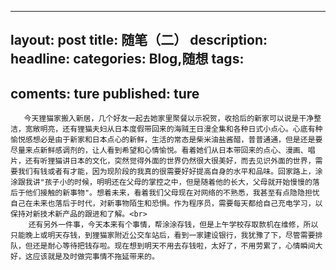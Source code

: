 
---
layout: post
title: 随笔（二）
description:
headline:
categories: Blog,随想
tags:
  -
coments: ture
published: ture
--- 

       今天狸猫家搬入新居，几个好友一起去她家里聚餐以示祝贺，收拾后的新家可以说是干净整洁，宽敞明亮，还有狸猫夫妇从日本度假带回来的海贼王日漫全集和各种日式小点心。心底有种愉悦感想必是由于新家和日本点心的新鲜，生活的常态是柴米油盐酱醋，普普通通，但是还是要尽量来点新鲜感调剂的，让人看到希望和心情愉悦。看着她们从日本带回来的点心、漫画、唱片，还有听狸猫讲日本的文化，突然觉得外面的世界仍然很大很美好，而去见识外面的世界，需要我们有钱或者有才能，因为现阶段的我真的很需要好好提高自身的水平和品味。回家路上，涂涂跟我讲"孩子小的时候，明明还在父母的掌控之中，但是随着他的长大，父母就开始慢慢的落后于他们接触的新事物"。想着未来，看着我们父母现在对网络的不熟悉，我甚至有点隐隐担忧自己在未来也落后于时代，对新事物陌生和恐惧。作为程序员，需要每天都给自己充电学习，以保持对新技术新产品的跟进和了解。<br>
        还有另外一件事，今天本来有个事情，帮涂涂存钱，但是上午学校存取款机在维修，所以只能晚上或明天存钱，到狸猫家附近公交车站后，看到一家建设银行，我犹豫了下，尽管需要排队，但还是耐心等待把钱存啦。现在想到明天不用去存钱啦，太好了，不用劳累了，心情瞬间大好，这应该就是及时做完事情不拖延带来的。
